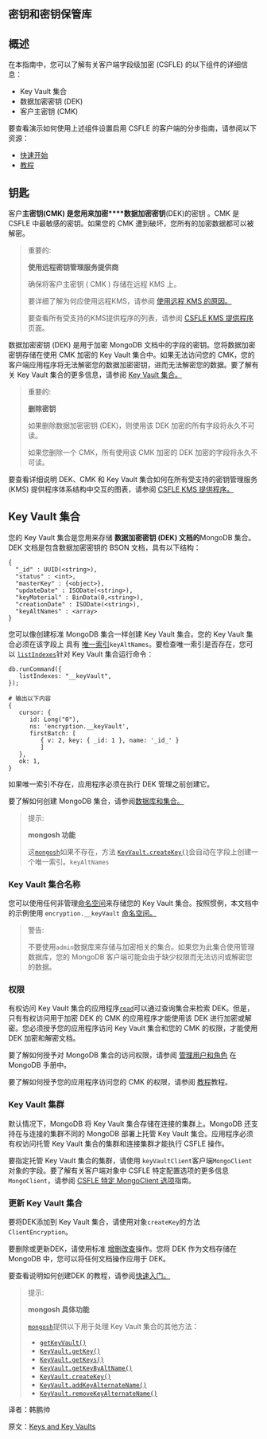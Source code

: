 ## 密钥和密钥保管库

## 概述

在本指南中，您可以了解有关客户端字段级加密 (CSFLE) 的以下组件的详细信息：

- Key Vault 集合
- 数据加密密钥 (DEK)
- 客户主密钥 (CMK)

要查看演示如何使用上述组件设置启用 CSFLE 的客户端的分步指南，请参阅以下资源：

- [快速开始](https://www.mongodb.com/docs/manual/core/csfle/quick-start/#std-label-csfle-quick-start)
- [教程](https://www.mongodb.com/docs/manual/core/csfle/tutorials/#std-label-csfle-tutorial-automatic-encryption)

## 钥匙

客户**主密钥(CMK) 是您用来加密****数据加密密钥**(DEK)的密钥 。CMK 是 CSFLE 中最敏感的密钥。如果您的 CMK 遭到破坏，您所有的加密数据都可以被解密。

> 重要的:
>
> **使用远程密钥管理服务提供商**
>
> 确保将客户主密钥 ( CMK ) 存储在远程 KMS 上。
>
> 要详细了解为何应使用远程KMS，请参阅 [使用远程 KMS 的原因。](https://www.mongodb.com/docs/manual/core/csfle/fundamentals/manage-keys/#std-label-csfle-reasons-to-use-remote-kms)
>
> 要查看所有受支持的KMS提供程序的列表，请参阅 [CSFLE KMS 提供程序](https://www.mongodb.com/docs/manual/core/csfle/reference/kms-providers/#std-label-csfle-reference-kms-providers)页面。

数据加密密钥 (DEK) 是用于加密 MongoDB 文档中的字段的密钥。您将数据加密密钥存储在使用 CMK 加密的 Key Vault 集合中。如果无法访问您的 CMK，您的客户端应用程序将无法解密您的数据加密密钥，进而无法解密您的数据。要了解有关 Key Vault 集合的更多信息，请参阅 [Key Vault 集合。](https://www.mongodb.com/docs/manual/core/csfle/fundamentals/keys-key-vaults/#std-label-csfle-reference-key-vault)

>  重要的:
>
> **删除密钥**
>
> 如果删除数据加密密钥 (DEK)，则使用该 DEK 加密的所有字段将永久不可读。
>
> 如果您删除一个 CMK，所有使用该 CMK 加密的 DEK 加密的字段将永久不可读。

要查看详细说明 DEK、CMK 和 Key Vault 集合如何在所有受支持的密钥管理服务 (KMS) 提供程序体系结构中交互的图表，请参阅 [CSFLE KMS 提供程序。](https://www.mongodb.com/docs/manual/core/csfle/reference/kms-providers/#std-label-csfle-reference-kms-providers)

## Key Vault 集合

您的 Key Vault 集合是您用来存储 **数据加密密钥 (DEK) 文档的**MongoDB 集合。DEK 文档是包含数据加密密钥的 BSON 文档，具有以下结构：

```
{
  "_id" : UUID(<string>),
  "status" : <int>,
  "masterKey" : {<object>},
  "updateDate" : ISODate(<string>),
  "keyMaterial" : BinData(0,<string>),
  "creationDate" : ISODate(<string>),
  "keyAltNames" : <array>
}

```

您可以像创建标准 MongoDB 集合一样创建 Key Vault 集合。您的 Key Vault 集合必须在该字段上 具有 [唯一索引](https://www.mongodb.com/docs/manual/core/index-unique/#std-label-index-type-unique)`keyAltNames`。要检查唯一索引是否存在，您可以 [`listIndexes`](https://www.mongodb.com/docs/manual/reference/command/listIndexes/#mongodb-dbcommand-dbcmd.listIndexes)针对 Key Vault 集合运行命令：

```
db.runCommand({
   listIndexes: "__keyVault",
});

# 输出以下内容
{
   cursor: {
      id: Long("0"),
      ns: 'encryption.__keyVault',
      firstBatch: [
         { v: 2, key: { _id: 1 }, name: '_id_' }
         ]
   },
   ok: 1,
}
```

如果唯一索引不存在，应用程序必须在执行 DEK 管理之前创建它。

要了解如何创建 MongoDB 集合，请参阅[数据库和集合。](https://www.mongodb.com/docs/manual/core/databases-and-collections/#std-label-collections)

> 提示:
>
> **mongosh 功能**
>
> 这[`mongosh`](https://www.mongodb.com/docs/mongodb-shell/#mongodb-binary-bin.mongosh)如果不存在，方法 [`KeyVault.createKey()`](https://www.mongodb.com/docs/manual/reference/method/KeyVault.createKey/#mongodb-method-KeyVault.createKey)会自动在字段上创建一个唯一索引。`keyAltNames`

### Key Vault 集合名称

您可以使用任何非管理[命名空间](https://www.mongodb.com/docs/manual/reference/glossary/#std-term-namespace)来存储您的 Key Vault 集合。按照惯例，本文档中的示例使用 `encryption.__keyVault` [命名空间。](https://www.mongodb.com/docs/manual/reference/glossary/#std-term-namespace)

> 警告:
>
> 不要使用`admin`数据库来存储与加密相关的集合。如果您为此集合使用管理数据库，您的 MongoDB 客户端可能会由于缺少权限而无法访问或解密您的数据。

### 权限

有权访问 Key Vault 集合的应用程序[`read`](https://www.mongodb.com/docs/manual/reference/built-in-roles/#mongodb-authrole-read)可以通过查询集合来检索 DEK。但是，只有有权访问用于加密 DEK 的 CMK 的应用程序才能使用该 DEK 进行加密或解密。您必须授予您的应用程序访问 Key Vault 集合和您的 CMK 的权限，才能使用 DEK 加密和解密文档。

要了解如何授予对 MongoDB 集合的访问权限，请参阅 [管理用户和角色](https://www.mongodb.com/docs/manual/tutorial/manage-users-and-roles/) 在 MongoDB 手册中。

要了解如何授予您的应用程序访问您的 CMK 的权限，请参阅 [教程](https://www.mongodb.com/docs/manual/core/csfle/tutorials/#std-label-csfle-tutorial-automatic-encryption)教程。

### Key Vault 集群

默认情况下，MongoDB 将 Key Vault 集合存储在连接的集群上。MongoDB 还支持在与连接的集群不同的 MongoDB 部署上托管 Key Vault 集合。应用程序必须有权访问托管 Key Vault 集合的集群和连接集群才能执行 CSFLE 操作。

要指定托管 Key Vault 集合的集群，请使用 `keyVaultClient`客户端`MongoClient`对象的字段。要了解有关客户端对象中 CSFLE 特定配置选项的更多信息`MongoClient`，请参阅 [CSFLE 特定 MongoClient 选项](https://www.mongodb.com/docs/manual/core/csfle/reference/csfle-options-clients/#std-label-csfle-reference-mongo-client)指南。

### 更新 Key Vault 集合

要将DEK添加到 Key Vault 集合，请使用对象`createKey`的方法 `ClientEncryption`。

要删除或更新DEK，请使用标准 [增删改查](https://www.mongodb.com/docs/manual/crud/)操作。您将 DEK 作为文档存储在 MongoDB 中，您可以将任何文档操作应用于 DEK。

要查看说明如何创建DEK 的教程，请参阅[快速入门。](https://www.mongodb.com/docs/manual/core/csfle/quick-start/#std-label-csfle-local-create-dek)

> 提示:
>
> **mongosh 具体功能**
>
> [`mongosh`](https://www.mongodb.com/docs/mongodb-shell/#mongodb-binary-bin.mongosh)提供以下用于处理 Key Vault 集合的其他方法：
>
> - [`getKeyVault()`](https://www.mongodb.com/docs/manual/reference/method/getKeyVault/#mongodb-method-getKeyVault)
> - [`KeyVault.getKey()`](https://www.mongodb.com/docs/manual/reference/method/KeyVault.getKey/#mongodb-method-KeyVault.getKey)
> - [`KeyVault.getKeys()`](https://www.mongodb.com/docs/manual/reference/method/KeyVault.getKeys/#mongodb-method-KeyVault.getKeys)
> - [`KeyVault.getKeyByAltName()`](https://www.mongodb.com/docs/manual/reference/method/KeyVault.getKeyByAltName/#mongodb-method-KeyVault.getKeyByAltName)
> - [`KeyVault.createKey()`](https://www.mongodb.com/docs/manual/reference/method/KeyVault.createKey/#mongodb-method-KeyVault.createKey)
> - [`KeyVault.addKeyAlternateName()`](https://www.mongodb.com/docs/manual/reference/method/KeyVault.addKeyAlternateName/#mongodb-method-KeyVault.addKeyAlternateName)
> - [`KeyVault.removeKeyAlternateName()`](https://www.mongodb.com/docs/manual/reference/method/KeyVault.removeKeyAlternateName/#mongodb-method-KeyVault.removeKeyAlternateName)







译者：韩鹏帅

原文：[Keys and Key Vaults](https://www.mongodb.com/docs/manual/core/csfle/fundamentals/keys-key-vaults/)